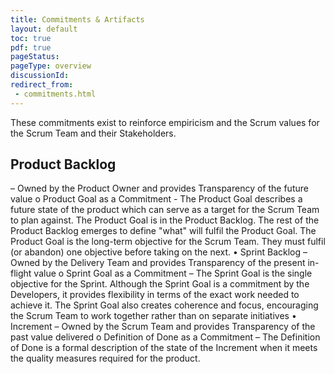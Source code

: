 ```yaml
---
title: Commitments & Artifacts
layout: default
toc: true
pdf: true
pageStatus: 
pageType: overview
discussionId: 
redirect_from:
 - commitments.html
---
```


These commitments exist to reinforce empiricism and the Scrum values for the Scrum Team and their
Stakeholders.



## Product Backlog

 – Owned by the Product Owner and provides Transparency of the future value
o	Product Goal as a Commitment - The Product Goal describes a future state of the product which can serve as a target for the Scrum Team to plan against. The Product Goal is in the Product Backlog. The rest of the Product Backlog emerges to define "what" will fulfil the Product Goal. The Product Goal is the long-term objective for the Scrum Team. They must fulfil (or abandon) one objective before taking on the next.
•	Sprint Backlog – Owned by the Delivery Team and provides Transparency of the present in-flight value
o	Sprint Goal as a Commitment – The Sprint Goal is the single objective for the Sprint. Although the Sprint Goal is a commitment by the Developers, it provides flexibility in terms of the exact work needed to achieve it. The Sprint Goal also creates coherence and focus, encouraging the Scrum Team to work together rather than on separate initiatives
•	 Increment – Owned by the Scrum Team and provides Transparency of the past value delivered
o	Definition of Done as a Commitment – The Definition of Done is a formal description of the state of the Increment when it meets the quality measures required for the product.

